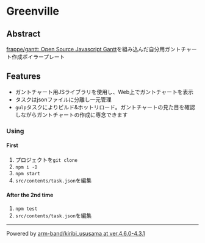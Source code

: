 # Greenville

## Abstract

[frappe/gantt: Open Source Javascript Gantt](https://github.com/frappe/gantt)を組み込んだ自分用ガントチャート作成ボイラープレート

## Features

- ガントチャート用JSライブラリを使用し、Web上でガントチャートを表示
- タスクはjsonファイルに分離し一元管理
- `gulp`タスクによりビルド&ホットリロード。ガントチャートの見た目を確認しながらガントチャートの作成に専念できます

### Using

#### First

1. プロジェクトを`git clone`
2. `npm i -D`
3. `npm start`
4. `src/contents/task.json`を編集

#### After the 2nd time

1. `npm test`
2. `src/contents/task.json`を編集

---

Powered by [arm\-band/kiribi\_ususama at ver\.4\.6\.0\-4\.3\.1](https://github.com/arm-band/kiribi_ususama/tree/ver.4.6.0-4.3.1)